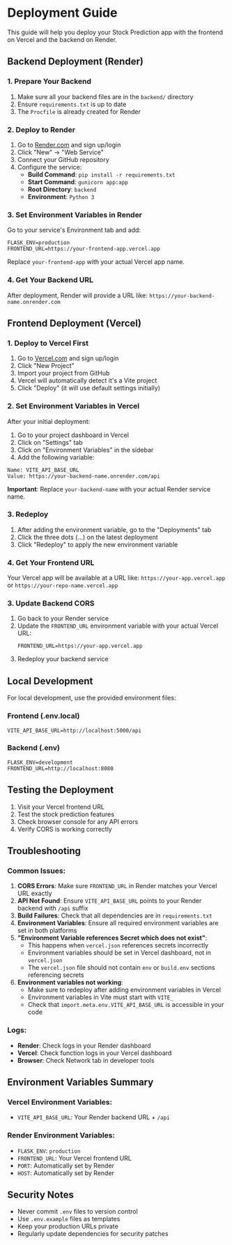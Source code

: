 # Deployment Guide

This guide will help you deploy your Stock Prediction app with the frontend on Vercel and the backend on Render.

## Backend Deployment (Render)

### 1. Prepare Your Backend

1. Make sure all your backend files are in the `backend/` directory
2. Ensure `requirements.txt` is up to date
3. The `Procfile` is already created for Render

### 2. Deploy to Render

1. Go to [Render.com](https://render.com) and sign up/login
2. Click "New" → "Web Service"
3. Connect your GitHub repository
4. Configure the service:
   - **Build Command**: `pip install -r requirements.txt`
   - **Start Command**: `gunicorn app:app`
   - **Root Directory**: `backend`
   - **Environment**: `Python 3`

### 3. Set Environment Variables in Render

Go to your service's Environment tab and add:

```
FLASK_ENV=production
FRONTEND_URL=https://your-frontend-app.vercel.app
```

Replace `your-frontend-app` with your actual Vercel app name.

### 4. Get Your Backend URL

After deployment, Render will provide a URL like:
`https://your-backend-name.onrender.com`

## Frontend Deployment (Vercel)

### 1. Deploy to Vercel First

1. Go to [Vercel.com](https://vercel.com) and sign up/login
2. Click "New Project"
3. Import your project from GitHub
4. Vercel will automatically detect it's a Vite project
5. Click "Deploy" (it will use default settings initially)

### 2. Set Environment Variables in Vercel

After your initial deployment:

1. Go to your project dashboard in Vercel
2. Click on "Settings" tab
3. Click on "Environment Variables" in the sidebar
4. Add the following variable:

```
Name: VITE_API_BASE_URL
Value: https://your-backend-name.onrender.com/api
```

**Important**: Replace `your-backend-name` with your actual Render service name.

### 3. Redeploy

1. After adding the environment variable, go to the "Deployments" tab
2. Click the three dots (...) on the latest deployment
3. Click "Redeploy" to apply the new environment variable

### 4. Get Your Frontend URL

Your Vercel app will be available at a URL like:
`https://your-app.vercel.app` or `https://your-repo-name.vercel.app`

### 3. Update Backend CORS

1. Go back to your Render service
2. Update the `FRONTEND_URL` environment variable with your actual Vercel URL:
   ```
   FRONTEND_URL=https://your-app.vercel.app
   ```
3. Redeploy your backend service

## Local Development

For local development, use the provided environment files:

### Frontend (.env.local)
```
VITE_API_BASE_URL=http://localhost:5000/api
```

### Backend (.env)
```
FLASK_ENV=development
FRONTEND_URL=http://localhost:8080
```

## Testing the Deployment

1. Visit your Vercel frontend URL
2. Test the stock prediction features
3. Check browser console for any API errors
4. Verify CORS is working correctly

## Troubleshooting

### Common Issues:

1. **CORS Errors**: Make sure `FRONTEND_URL` in Render matches your Vercel URL exactly
2. **API Not Found**: Ensure `VITE_API_BASE_URL` points to your Render backend with `/api` suffix
3. **Build Failures**: Check that all dependencies are in `requirements.txt`
4. **Environment Variables**: Ensure all required environment variables are set in both platforms
5. **"Environment Variable references Secret which does not exist"**: 
   - This happens when `vercel.json` references secrets incorrectly
   - Environment variables should be set in Vercel dashboard, not in `vercel.json`
   - The `vercel.json` file should not contain `env` or `build.env` sections referencing secrets
6. **Environment variables not working**: 
   - Make sure to redeploy after adding environment variables in Vercel
   - Environment variables in Vite must start with `VITE_`
   - Check that `import.meta.env.VITE_API_BASE_URL` is accessible in your code

### Logs:
- **Render**: Check logs in your Render dashboard
- **Vercel**: Check function logs in your Vercel dashboard
- **Browser**: Check Network tab in developer tools

## Environment Variables Summary

### Vercel Environment Variables:
- `VITE_API_BASE_URL`: Your Render backend URL + `/api`

### Render Environment Variables:
- `FLASK_ENV`: `production`
- `FRONTEND_URL`: Your Vercel frontend URL
- `PORT`: Automatically set by Render
- `HOST`: Automatically set by Render

## Security Notes

- Never commit `.env` files to version control
- Use `.env.example` files as templates
- Keep your production URLs private
- Regularly update dependencies for security patches
